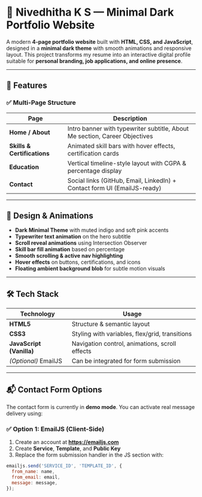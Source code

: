 # 🌙 Nivedhitha K S — Minimal Dark Portfolio Website

A modern **4-page portfolio website** built with **HTML, CSS, and JavaScript**, designed in a **minimal dark theme** with smooth animations and responsive layout. This project transforms my resume into an interactive digital profile suitable for **personal branding, job applications, and online presence**.

---

## 🚀 Features

### ✅ Multi-Page Structure

| Page | Description |
|------|-------------|
| **Home / About** | Intro banner with typewriter subtitle, About Me section, Career Objectives |
| **Skills & Certifications** | Animated skill bars with hover effects, certification cards |
| **Education** | Vertical timeline-style layout with CGPA & percentage display |
| **Contact** | Social links (GitHub, Email, LinkedIn) + Contact form UI (EmailJS-ready) |

---

## 🎨 Design & Animations

- **Dark Minimal Theme** with muted indigo and soft pink accents  
- **Typewriter text animation** on the hero subtitle  
- **Scroll reveal animations** using Intersection Observer  
- **Skill bar fill animation** based on percentage  
- **Smooth scrolling & active nav highlighting**  
- **Hover effects** on buttons, certifications, and icons  
- **Floating ambient background blob** for subtle motion visuals  

---

## 🛠️ Tech Stack

| Technology | Usage |
|------------|-------|
| **HTML5** | Structure & semantic layout |
| **CSS3** | Styling with variables, flex/grid, transitions |
| **JavaScript (Vanilla)** | Navigation control, animations, scroll effects |
| *(Optional)* EmailJS | Can be integrated for form submission |

---

## 📬 Contact Form Options

The contact form is currently in **demo mode**. You can activate real message delivery using:

### ✅ Option 1: EmailJS (Client-Side)

1. Create an account at **https://emailjs.com**
2. Create **Service**, **Template**, and **Public Key**
3. Replace the form submission handler in the JS section with:

```js
emailjs.send('SERVICE_ID', 'TEMPLATE_ID', {
  from_name: name,
  from_email: email,
  message: message,
});
